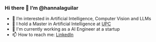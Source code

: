 ### Hi there 👋 I’m @hannalaguilar
- 👀 I’m interested in Artificial Intelligence, Computer Vision and LLMs
- 🌱 I hold a Master in Artificial Intelligence at [UPC](https://www.upc.edu/en/masters/artificial-intelligence)
- 🔭 I'm currently working as a AI Engineer at a startup
- 📫 How to reach me: [LinkedIn](https://www.linkedin.com/in/hannalizarzaburu/)




<!--
**hannalaguilar/hannalaguilar** is a ✨ _special_ ✨ repository because its `README.md` (this file) appears on your GitHub profile.


